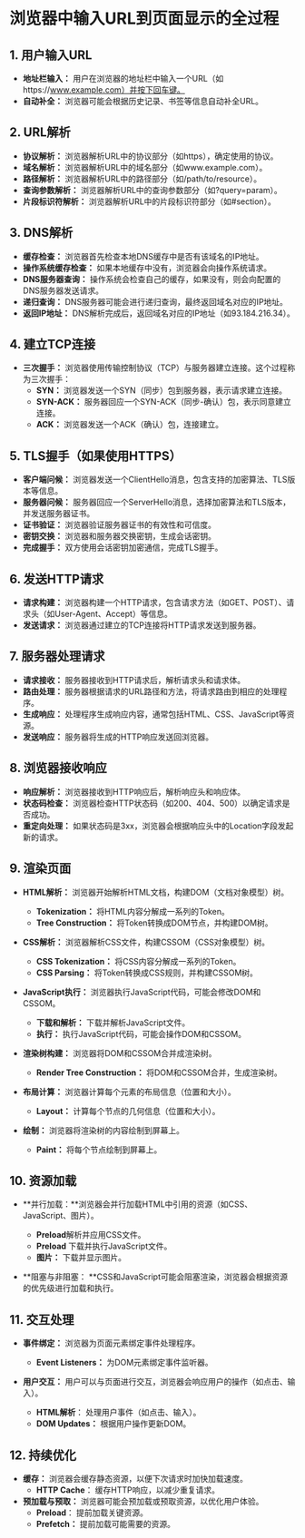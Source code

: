 # 浏览器中输入URL到页面显示的全过程

## 1. 用户输入URL
- **地址栏输入：** 用户在浏览器的地址栏中输入一个URL（如https://www.example.com）并按下回车键。
- **自动补全：** 浏览器可能会根据历史记录、书签等信息自动补全URL。

## 2. URL解析
- **协议解析：** 浏览器解析URL中的协议部分（如https），确定使用的协议。
- **域名解析：** 浏览器解析URL中的域名部分（如www.example.com）。
- **路径解析：** 浏览器解析URL中的路径部分（如/path/to/resource）。
- **查询参数解析：** 浏览器解析URL中的查询参数部分（如?query=param）。
- **片段标识符解析：** 浏览器解析URL中的片段标识符部分（如#section）。

## 3. DNS解析
- **缓存检查：** 浏览器首先检查本地DNS缓存中是否有该域名的IP地址。
- **操作系统缓存检查：** 如果本地缓存中没有，浏览器会向操作系统请求。
- **DNS服务器查询：** 操作系统会检查自己的缓存，如果没有，则会向配置的DNS服务器发送请求。
- **递归查询：** DNS服务器可能会进行递归查询，最终返回域名对应的IP地址。
- **返回IP地址：** DNS解析完成后，返回域名对应的IP地址（如93.184.216.34）。

## 4. 建立TCP连接
- **三次握手：** 浏览器使用传输控制协议（TCP）与服务器建立连接。这个过程称为三次握手：
  - **SYN：** 浏览器发送一个SYN（同步）包到服务器，表示请求建立连接。
  - **SYN-ACK：** 服务器回应一个SYN-ACK（同步-确认）包，表示同意建立连接。
  - **ACK：** 浏览器发送一个ACK（确认）包，连接建立。

## 5. TLS握手（如果使用HTTPS）
- **客户端问候：** 浏览器发送一个ClientHello消息，包含支持的加密算法、TLS版本等信息。
- **服务器问候：** 服务器回应一个ServerHello消息，选择加密算法和TLS版本，并发送服务器证书。
- **证书验证：** 浏览器验证服务器证书的有效性和可信度。
- **密钥交换：** 浏览器和服务器交换密钥，生成会话密钥。
- **完成握手：** 双方使用会话密钥加密通信，完成TLS握手。

## 6. 发送HTTP请求
- **请求构建：** 浏览器构建一个HTTP请求，包含请求方法（如GET、POST）、请求头（如User-Agent、Accept）等信息。
- **发送请求：** 浏览器通过建立的TCP连接将HTTP请求发送到服务器。

## 7. 服务器处理请求
- **请求接收：** 服务器接收到HTTP请求后，解析请求头和请求体。
- **路由处理：** 服务器根据请求的URL路径和方法，将请求路由到相应的处理程序。
- **生成响应：** 处理程序生成响应内容，通常包括HTML、CSS、JavaScript等资源。
- **发送响应：** 服务器将生成的HTTP响应发送回浏览器。

## 8. 浏览器接收响应
- **响应解析：** 浏览器接收到HTTP响应后，解析响应头和响应体。
- **状态码检查：** 浏览器检查HTTP状态码（如200、404、500）以确定请求是否成功。
- **重定向处理：** 如果状态码是3xx，浏览器会根据响应头中的Location字段发起新的请求。

## 9. 渲染页面
- **HTML解析：** 浏览器开始解析HTML文档，构建DOM（文档对象模型）树。
  - **Tokenization：** 将HTML内容分解成一系列的Token。
  - **Tree Construction：** 将Token转换成DOM节点，并构建DOM树。

- **CSS解析：** 浏览器解析CSS文件，构建CSSOM（CSS对象模型）树。
  - **CSS Tokenization：** 将CSS内容分解成一系列的Token。
  - **CSS Parsing：** 将Token转换成CSS规则，并构建CSSOM树。

- **JavaScript执行：** 浏览器执行JavaScript代码，可能会修改DOM和CSSOM。
  - **下载和解析：** 下载并解析JavaScript文件。
  - **执行：** 执行JavaScript代码，可能会操作DOM和CSSOM。

- **渲染树构建：** 浏览器将DOM和CSSOM合并成渲染树。
  - **Render Tree Construction：** 将DOM和CSSOM合并，生成渲染树。

- **布局计算：** 浏览器计算每个元素的布局信息（位置和大小）。
  - **Layout：** 计算每个节点的几何信息（位置和大小）。

- **绘制：** 浏览器将渲染树的内容绘制到屏幕上。
  - **Paint：** 将每个节点绘制到屏幕上。


## 10. 资源加载
- **并行加载：**浏览器会并行加载HTML中引用的资源（如CSS、JavaScript、图片）。
  - **Preload**解析并应用CSS文件。
  - **Preload** 下载并执行JavaScript文件。
  - **图片：** 下载并显示图片。

- **阻塞与非阻塞： **CSS和JavaScript可能会阻塞渲染，浏览器会根据资源的优先级进行加载和执行。

## 11. 交互处理
- **事件绑定：** 浏览器为页面元素绑定事件处理程序。
  - **Event Listeners：** 为DOM元素绑定事件监听器。

- **用户交互：** 用户可以与页面进行交互，浏览器会响应用户的操作（如点击、输入）。
  - **HTML解析**： 处理用户事件（如点击、输入）。
  - **DOM Updates：** 根据用户操作更新DOM。


## 12. 持续优化
- **缓存：** 浏览器会缓存静态资源，以便下次请求时加快加载速度。
  - **HTTP Cache**： 缓存HTTP响应，以减少重复请求。
- **预加载与预取：** 浏览器可能会预加载或预取资源，以优化用户体验。
  - **Preload**： 提前加载关键资源。
  - **Prefetch：** 提前加载可能需要的资源。